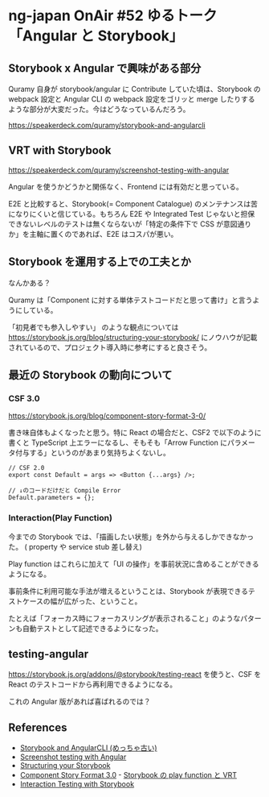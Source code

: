 # ng-japan OnAir #52 ゆるトーク「Angular と Storybook」

## Storybook x Angular で興味がある部分

Quramy 自身が storybook/angular に Contribute していた頃は、Storybook の webpack 設定と Angular CLI の webpack 設定をゴリッと merge したりするような部分が大変だった。今はどうなっているんだろう。

https://speakerdeck.com/quramy/storybook-and-angularcli

## VRT with Storybook

https://speakerdeck.com/quramy/screenshot-testing-with-angular

Angular を使うかどうかと関係なく、Frontend には有効だと思っている。

E2E と比較すると、Storybook(= Component Catalogue) のメンテナンスは苦になりにくいと信じている。もちろん E2E や Integrated Test じゃないと担保できないレベルのテストは無くならないが「特定の条件下で CSS が意図通りか」を主軸に置くのであれば、E2E はコスパが悪い。

## Storybook を運用する上での工夫とか

なんかある？

Quramy は「Component に対する単体テストコードだと思って書け」と言うようにしている。

「初見者でも参入しやすい」 のような観点については https://storybook.js.org/blog/structuring-your-storybook/ にノウハウが記載されているので、プロジェクト導入時に参考にすると良さそう。

## 最近の Storybook の動向について

### CSF 3.0

https://storybook.js.org/blog/component-story-format-3-0/

書き味自体もよくなったと思う。特に React の場合だと、CSF2 で以下のように書くと TypeScript 上エラーになるし、そもそも「Arrow Function にパラメータ付与する」というのがあまり気持ちよくないし。

```tsx
// CSF 2.0
export const Default = args => <Button {...args} />;

// ↓のコードだけだと Compile Error
Default.parameters = {};
```

### Interaction(Play Function)

今までの Storybook では、「描画したい状態」を外から与えるしかできなかった。
( property や service stub 差し替え)

Play function はこれらに加えて「UI の操作」を事前状況に含めることができるようになる。

事前条件に利用可能な手法が増えるということは、Storybook が表現できるテストケースの幅が広がった、ということ。

たとえば「フォーカス時にフォーカスリングが表示されること」のようなパターンも自動テストとして記述できるようになった。

## testing-angular

https://storybook.js.org/addons/@storybook/testing-react を使うと、CSF を React のテストコードから再利用できるようになる。

これの Angular 版があれば喜ばれるのでは？

## References

- [Storybook and AngularCLI (めっちゃ古い)](https://speakerdeck.com/quramy/storybook-and-angularcli)
- [Screenshot testing with Angular](https://speakerdeck.com/quramy/screenshot-testing-with-angular)
- [Structuring your Storybook](https://storybook.js.org/blog/structuring-your-storybook/)
- [Component Story Format 3.0](https://storybook.js.org/blog/component-story-format-3-0/) - [Storybook の play function と VRT](https://qiita.com/Quramy/items/d332e37dded505daac90)
- [Interaction Testing with Storybook](https://storybook.js.org/blog/interaction-testing-with-storybook/)
